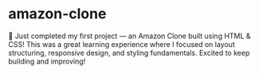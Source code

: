 # amazon-clone
🚀 Just completed my first project — an Amazon Clone built using HTML &amp; CSS!  This was a great learning experience where I focused on layout structuring, responsive design, and styling fundamentals. Excited to keep building and improving!
